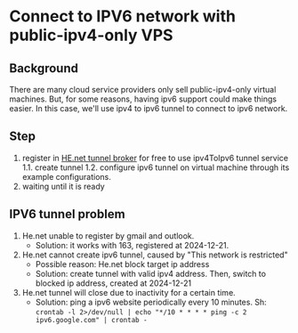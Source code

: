 # Connect to IPV6 network with public-ipv4-only VPS


## Background

There are many cloud service providers only sell public-ipv4-only virtual machines. But, for some reasons, having ipv6 support could make things easier. In this case, we'll use ipv4 to ipv6 tunnel to connect to ipv6 network.

## Step

1. register in [HE.net tunnel broker](https://tunnelbroker.net) for free to use ipv4ToIpv6 tunnel service
    1.1. create tunnel
    1.2. configure ipv6 tunnel on virtual machine through its example configurations.
2. waiting until it is ready

## IPV6 tunnel problem

1. He.net unable to register by gmail and outlook.
    - Solution: it works with 163, registered at 2024-12-21.
2. He.net cannot create ipv6 tunnel, caused by "This network is restricted"
    - Possible reason: He.net block target ip address
    - Solution: create tunnel with valid ipv4 address. Then, switch to blocked ip address, created at 2024-12-21
3. He.net tunnel will close due to inactivity for a certain time.
    - Solution: ping a ipv6 website periodically every 10 minutes.
    Sh: `crontab -l 2>/dev/null | echo "*/10 * * * * ping -c 2 ipv6.google.com" | crontab -`

